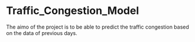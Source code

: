 # Traffic_Congestion_Model
The aimo of the project is to be able to predict the traffic congestion based on the data of previous days.
